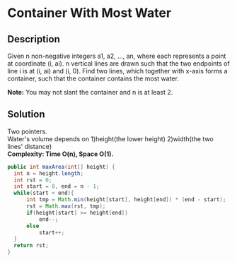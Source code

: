 # Container With Most Water
## Description
Given n non-negative integers a1, a2, ..., an, where each represents a point at coordinate (i, ai). n vertical lines are drawn such that the two endpoints of line i is at (i, ai) and (i, 0). Find two lines, which together with x-axis forms a container, such that the container contains the most water.  

**Note:** You may not slant the container and n is at least 2.  

## Solution
Two pointers.  
Water's volume depends on 1)height(the lower height) 2)width(the two lines' distance)   
**Complexity: Time O(n), Space O(1).**
```java
public int maxArea(int[] height) {
  int n = height.length;
  int rst = 0;
  int start = 0, end = n - 1;
  while(start < end){
      int tmp = Math.min(height[start], height[end]) * (end - start);
      rst = Math.max(rst, tmp);
      if(height[start] >= height[end])
          end--;
      else
          start++;
  }
  return rst;
}
```    
